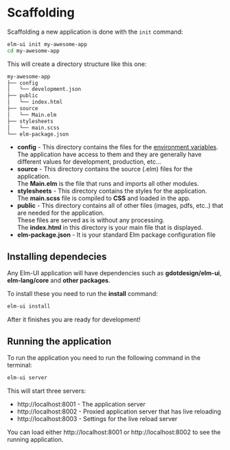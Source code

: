 # Scaffolding
Scaffolding a new application is done with the `init` command:

```bash
elm-ui init my-awesome-app
cd my-awesome-app
```

This will create a directory structure like this one:

```bash
my-awesome-app
├── config
│   └── development.json
├── public
│   └── index.html
├── source
│   └── Main.elm
├── stylesheets
│   └── main.scss
└── elm-package.json
```

* **config** - This directory contains the files for the [environment variables](https://en.wikipedia.org/wiki/Deployment_environment).
<br> The application have access to them and they are generally have different values for development, production, etc...
* **source** - This directory contains the source (.elm) files for the application.
<br>The **Main.elm** is the file that runs and imports all other modules.
* **stylesheets** - This directory contains the styles for the application.
<br>The **main.scss** file is compiled to **CSS** and loaded in the app.
* **public** - This directory contains all of other files (images, pdfs, etc..) that are needed for the application.
<br>These files are served as is without any processing.
<br>The **index.html** in this directory is your main file that is displayed.
* **elm-package.json** - It is your standard Elm package configuration file

## Installing dependecies
Any Elm-UI application will have dependencies such as **gdotdesign/elm-ui**,
**elm-lang/core** and **other packages**.

To install these you need to run the **install** command:

```bash
elm-ui install
```

After it finishes you are ready for development!

## Running the application
To run the application you need to run the following command in the terminal:

```bash
elm-ui server
```

This will start three servers:
* http://localhost:8001 - The application server
* http://localhost:8002 - Proxied application server that has live reloading
* http://localhost:8003 - Settings for the live reload server

You can load either http://localhost:8001 or http://localhost:8002 to see the
running application.
